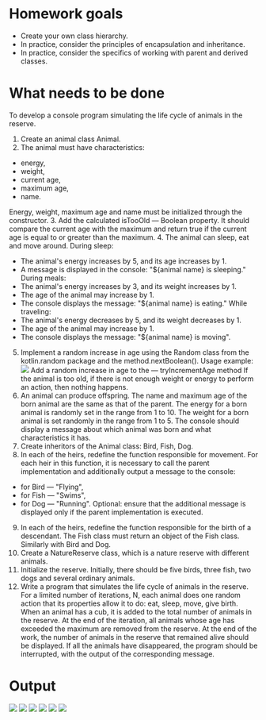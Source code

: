 # Homework goals
- Create your own class hierarchy.
- In practice, consider the principles of encapsulation and inheritance.
- In practice, consider the specifics of working with parent and derived classes.

# What needs to be done
To develop a console program simulating the life cycle of animals in the reserve.
1. Create an animal class Animal.
2. The animal must have characteristics:
  - energy,
  - weight, 
  - current age,
  - maximum age,
  - name.
  
  Energy, weight, maximum age and name must be initialized through the constructor.
3. Add the calculated isTooOld — Boolean property. It should compare the current age with the maximum and return true if the current age is equal to or greater than the maximum.
4. The animal can sleep, eat and move around. 
  During sleep: 
  - The animal's energy increases by 5, and its age increases by 1.
  - A message is displayed in the console: "${animal name} is sleeping."
  During meals:
  - The animal's energy increases by 3, and its weight increases by 1.
  - The age of the animal may increase by 1.
  - The console displays the message: "${animal name} is eating."
  While traveling: 
  - The animal's energy decreases by 5, and its weight decreases by 1.
  - The age of the animal may increase by 1.
  - The console displays the message: "${animal name} is moving".
5. Implement a random increase in age using the Random class from the kotlin.random package and the method.nextBoolean().
  Usage example:
  ![](https://github.com/user-attachments/assets/5c1534ac-517b-42b8-b266-632839a8bd93)
  Add a random increase in age to the — tryIncrementAge method
  If the animal is too old, if there is not enough weight or energy to perform an action, then nothing happens.
6. An animal can produce offspring. 
  The name and maximum age of the born animal are the same as that of the parent.
  The energy for a born animal is randomly set in the range from 1 to 10. 
  The weight for a born animal is set randomly in the range from 1 to 5. 
  The console should display a message about which animal was born and what characteristics it has.
7. Create inheritors of the Animal class: Bird, Fish, Dog. 
8. In each of the heirs, redefine the function responsible for movement. For each heir in this function, it is necessary to call the parent implementation and additionally output a message to the console:
  - for Bird — "Flying",
  - for Fish — "Swims",
  - for Dog — "Running".
  Optional: ensure that the additional message is displayed only if the parent implementation is executed.
9. In each of the heirs, redefine the function responsible for the birth of a descendant. The Fish class must return an object of the Fish class. Similarly with Bird and Dog.
10. Create a NatureReserve class, which is a nature reserve with different animals.
11. Initialize the reserve. Initially, there should be five birds, three fish, two dogs and several ordinary animals. 
12. Write a program that simulates the life cycle of animals in the reserve. 
  For a limited number of iterations, N, each animal does one random action that its properties allow it to do: eat, sleep, move, give birth. 
  When an animal has a cub, it is added to the total number of animals in the reserve. 
  At the end of the iteration, all animals whose age has exceeded the maximum are removed from the reserve. 
  At the end of the work, the number of animals in the reserve that remained alive should be displayed. 
  If all the animals have disappeared, the program should be interrupted, with the output of the corresponding message.
# Output
![](https://github.com/user-attachments/assets/3724042a-2c94-4d30-8eff-45615902b934)
![](https://github.com/user-attachments/assets/536c39de-a128-4210-83a6-f1fc8159a6ba)
![](https://github.com/user-attachments/assets/041136ba-0f76-4896-bf52-0de2704f2250)
![](https://github.com/user-attachments/assets/d909be6d-b762-4804-b760-8a7175292de1)
![](https://github.com/user-attachments/assets/66ee0caf-6709-400f-901d-2a97aa46b84a)
![](https://github.com/user-attachments/assets/d5402fc2-b8b9-41b2-8f45-d81395c88e84)
